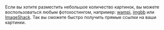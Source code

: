  Если вы хотите разместить небольшое количество картинок, вы можете воспользоваться любым фотохостингом, например: [wampi](https://wampi.ru/), [imgbb](https://ru.imgbb.com/) или [ImageShack](https://imageshack.com/). Так вы сможете быстро получить прямые ссылки на ваши картинки.